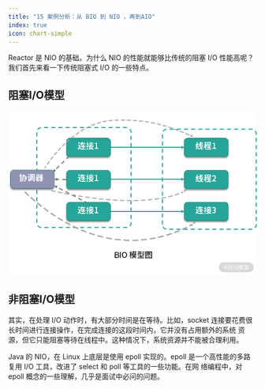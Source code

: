 ```yaml
---
title: "15 案例分析：从 BIO 到 NIO ，再到AIO"
index: true
icon: chart-simple
---
```


Reactor 是 NIO 的基础。为什么 NIO 的性能就能够比传统的阻塞 I/O 性能高呢？我们首先来看一下传统阻塞式 I/O 的一些特点。

## 阻塞I/O模型
![bio.png](../../../src/.vuepress/public/assets/third/bio.png)


## 非阻塞I/O模型

其实，在处理 I/O 动作时，有大部分时间是在等待。比如，socket 连接要花费很长时间进行连接操作，在完成连接的这段时间内，它并没有占用额外的系统
资源，但它只能阻塞等待在线程中。这种情况下，系统资源并不能被合理利用。

Java 的 NIO，在 Linux 上底层是使用 epoll 实现的。epoll 是一个高性能的多路复用 I/O 工具，改进了 select 和 poll 等工具的一些功能。在网
络编程中，对 epoll 概念的一些理解，几乎是面试中必问的问题。


